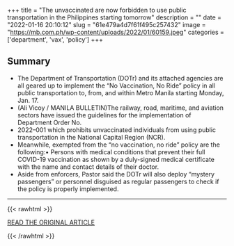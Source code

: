 +++
title = "The unvaccinated are now forbidden to use public transportation in the Philippines starting tomorrow"
description = ""
date = "2022-01-16 20:10:12"
slug = "61e479a4d7f61f495c257432"
image = "https://mb.com.ph/wp-content/uploads/2022/01/60159.jpeg"
categories = ['department', 'vax', 'policy']
+++



## Summary

- The Department of Transportation (DOTr) and its attached agencies are all geared up to implement the “No Vaccination, No Ride” policy in all public transportation to, from, and within Metro Manila starting Monday, Jan. 17.
- (Ali Vicoy / MANILA BULLETIN)The railway, road, maritime, and aviation sectors have issued the guidelines for the implementation of Department Order No.
- 2022–001 which prohibits unvaccinated individuals from using public transportation in the National Capital Region (NCR).
- Meanwhile, exempted from the “no vaccination, no ride” policy are the following:• Persons with medical conditions that prevent their full COVID-19 vaccination as shown by a duly-signed medical certificate with the name and contact details of their doctor.
- Aside from enforcers, Pastor said the DOTr will also deploy “mystery passengers” or personnel disguised as regular passengers to check if the policy is properly implemented.

---

{{< rawhtml >}}
  <p class="article-category">
    <a target="_blank" href="https://mb.com.ph/2022/01/14/no-vax-no-ride-policy-starts-monday-how-will-this-be-implemented/">READ THE ORIGINAL ARTICLE</a>
  </p>
{{< /rawhtml >}}

